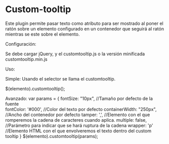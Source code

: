Custom-tooltip
==============

Este plugin permite pasar texto como atributo para ser mostrado al poner el ratón sobre un elemento configurado en un contenedor
que seguirá al ratón mientras se este sobre el elemento.

Configuración:

Se debe cargar jQuery, y el customtooltip.js o la versión minificada customtooltip.min.js

Uso:

Simple:
Usando el selector se llama el customtooltip.

$(elemento).customtooltip(); 

Avanzado:
var params = {
          fontSize: "10px", //Tamaño por defecto de la fuente<br>
          fontColor: '#000',  //Color del texto por defecto
          containerWidth: "250px",  //Ancho del contenedor por defecto
          tamper: ',',  //Elemento con el que romperemos la cadena de caracteres cuando aplica.
          multiple:  false,  //Parámetro para indicar que se hará ruptura de la cadena
          wrapper: 'p'  //Elemento HTML con el que envolveremos el texto dentro del custom tooltip
          }
$(elemento).customtooltip(params);
